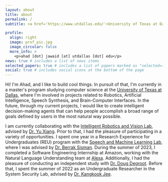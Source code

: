 ```yaml
---
layout: about
title: about
permalink: /
subtitle: <a href='https://www.utdallas.edu/'>University of Texas at Dallas</a>.

profile:
  align: right
  image: prof_pic.jpg
  image_circular: false
  more_info: >
    <p>ahad [dot] jawaid [at] utdallas [dot] edu</p>
news: true # includes a list of news items
selected_papers: true # includes a list of papers marked as "selected={true}"
social: true # includes social icons at the bottom of the page
---
```


Hi! I'm Ahad, and I like to build cool things. In pursuit of that, I'm currently in a master's program studying computer science at the [University of Texas at Dallas](https://www.utdallas.edu/), where I'm involved in projects related to Robotics, Artificial Intelligence, Speech Synthesis, and Brain-Computer Interfaces. In the future, through my current projects, I would like to create intelligent decision-making agents that can help people accomplish a broad range of goals defined by users in the most natural way possible.

I am currently collaborating with the [Intelligent Robotics and Vision Lab](https://labs.utdallas.edu/irvl/), advised by [Dr. Yu Xiang](https://yuxng.github.io/). Prior to that, I had the pleasure of participating in a variety of opportunities. I spent one year in a Research Experience for Undergraduates (REU) program with the [Speech and Machine Learning Lab](https://labs.utdallas.edu/sml/), where I was advised by [Dr. Berrak Sisman](https://ece.utdallas.edu/people/tenure-system-faculty/sisman-berrak/). During the summer of 2023, I completed a Software Engineering Internship at Amazon, working with the Natural Language Understanding team at [Alexa](https://alexa.amazon.com/). Additionally, I had the pleasure of conducting an independent study with [Dr. Doug Degroot](https://profiles.utdallas.edu/doug.degroot). Before that, I spent the summer of 2022 as an Undergraduate Researcher in the System Security Lab, advised by [Dr. Kangkook Jee](https://profiles.utdallas.edu/kangkook.jee).